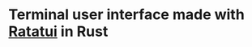 <h1>Terminal user interface made with <a href="https://ratatui.rs/" target="_blank">Ratatui</a> in Rust<h1>
